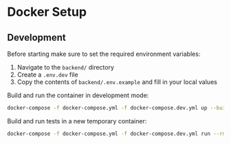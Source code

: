 # Docker Setup

## Development

Before starting make sure to set the required environment variables:

1. Navigate to the `backend/` directory
2. Create a `.env.dev` file
3. Copy the contents of `backend/.env.example` and fill in your local values

Build and run the container in development mode:

```bash
docker-compose -f docker-compose.yml -f docker-compose.dev.yml up --build --watch
```

Build and run tests in a new temporary container:

```bash
docker-compose -f docker-compose.yml -f docker-compose.dev.yml run --rm backend npm run test
```
